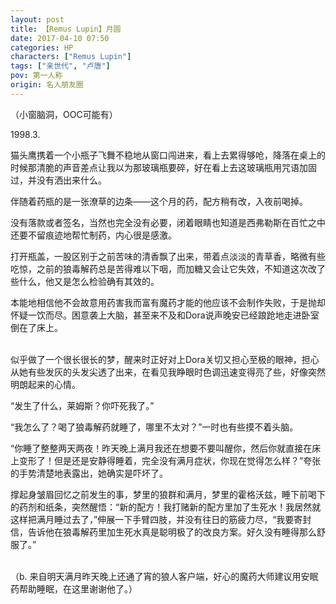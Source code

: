 ```yaml
---
layout: post
title: 【Remus Lupin】月圆
date: 2017-04-10 07:50
categories: HP
characters: ["Remus Lupin"]
tags: ["亲世代", "卢唐"]
pov: 第一人称
origin: 名人朋友圈
---
```


（小窗脑洞，OOC可能有）

1998.3.

猫头鹰携着一个小瓶子飞舞不稳地从窗口闯进来，看上去累得够呛，降落在桌上的时候那清脆的声音差点让我以为那玻璃瓶要碎，好在看上去这玻璃瓶用咒语加固过，并没有洒出来什么。

伴随着药瓶的是一张潦草的边条——这个月的药，配方稍有改，入夜前喝掉。

没有落款或者签名，当然也完全没有必要，闭着眼睛也知道是西弗勒斯在百忙之中还要不留痕迹地帮忙制药，内心很是感激。

打开瓶盖，一股区别于之前苦味的清香飘了出来，带着点淡淡的青草香，略微有些吃惊，之前的狼毒解药总是苦得难以下咽，而加糖又会让它失效，不知道这次改了些什么，他又是怎么检验确有其效的。

本能地相信他不会故意用药害我而富有魔药才能的他应该不会制作失败，于是抛却怀疑一饮而尽。困意袭上大脑，甚至来不及和Dora说声晚安已经踉跄地走进卧室倒在了床上。

<br>
似乎做了一个很长很长的梦，醒来时正好对上Dora关切又担心至极的眼神，担心从她有些发灰的头发尖透了出来，在看见我睁眼时色调迅速变得亮了些，好像突然明朗起来的心情。

“发生了什么，莱姆斯？你吓死我了。”

“我怎么了？喝了狼毒解药就睡了，哪里不太对？”一时也有些摸不着头脑。

“你睡了整整两天两夜！昨天晚上满月我还在想要不要叫醒你，然后你就直接在床上变形了！但是还是安静得睡着，完全没有满月症状，你现在觉得怎么样？”夸张的手势清楚地表露出，她确实是吓坏了。

撑起身皱眉回忆之前发生的事，梦里的狼群和满月，梦里的霍格沃兹，睡下前喝下的药剂和纸条，突然醒悟：“新的配方！我打赌新的配方里加了生死水！我居然就这样把满月睡过去了，”伸展一下手臂四肢，并没有往日的筋疲力尽，“我要寄封信，告诉他在狼毒解药里加生死水真是聪明极了的改良方案。好久没有睡得那么舒服了。”

<br>
（b. 来自明天满月昨天晚上还通了宵的狼人客户端，好心的魔药大师建议用安眠药帮助睡眠，在这里谢谢他了。）
